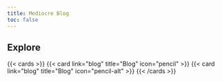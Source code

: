 ```yaml
---
title: Mediocre Blog
toc: false
---
```


## Explore

{{< cards >}}
  {{< card link="blog" title="Blog" icon="pencil" >}}
  {{< card link="blog" title="Blog" icon="pencil-alt" >}}
{{< /cards >}}
